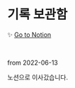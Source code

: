 # 기록 보관함

✨ [Go to Notion](https://www.notion.so/Algorithm-Study-e9a82c38fdd74dfb9a02fce93160047a)

<br>

from 2022-06-13

노션으로 이사갔습니다.
